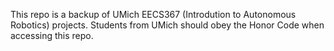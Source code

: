 This repo is a backup of UMich EECS367 (Introdution to Autonomous Robotics) projects. Students from UMich should obey the Honor Code when accessing this repo. 